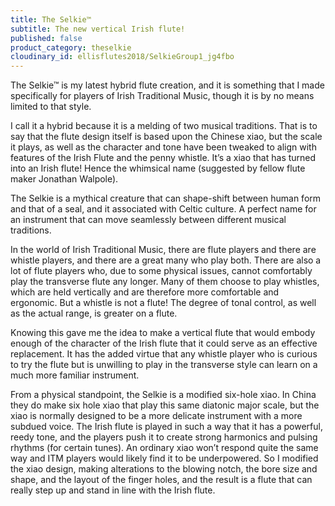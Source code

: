 ```yaml
---
title: The Selkie™
subtitle: The new vertical Irish flute!
published: false
product_category: theselkie
cloudinary_id: ellisflutes2018/SelkieGroup1_jg4fbo
---
```


The Selkie™  is my latest hybrid flute creation, and it is something that I made specifically for players of Irish Traditional Music, though it is by no means limited to that style.

I call it a hybrid because it is a melding of two musical traditions.  That is to say that the flute design itself is based upon the Chinese xiao, but the scale it plays, as well as the character and tone have been tweaked to align with features of the Irish Flute and the penny whistle.  It’s a xiao that has turned into an Irish flute!  Hence the whimsical name (suggested by fellow flute maker Jonathan Walpole).

The Selkie is a mythical creature that can shape-shift between human form and that of a seal, and it associated with Celtic culture.  A perfect name for an instrument that can move seamlessly between different musical traditions.

In the world of Irish Traditional Music, there are flute players and there are whistle players, and there are a great many who play both.  There are also a lot of flute players who, due to some physical issues, cannot comfortably play the transverse flute any longer.  Many of them choose to play whistles, which are held vertically and are therefore more comfortable and ergonomic.  But a whistle is not a flute!  The degree of tonal control, as well as the actual range, is greater on a flute.

Knowing this gave me the idea to make a vertical flute that would embody enough of the character of the Irish flute that it could serve as an effective replacement.  It has the added virtue that any whistle player who is curious to try the flute but is unwilling to play in the transverse style can learn on a much more familiar instrument.

From a physical standpoint, the Selkie is a modified six-hole xiao.  In China they do make six hole xiao that play this same diatonic major scale, but the xiao is normally designed to be a more delicate instrument with a more subdued voice.  The Irish flute is played in such a way that it has a powerful, reedy tone, and the players push it to create strong harmonics and pulsing rhythms (for certain tunes).  An ordinary xiao won’t respond quite the same way and ITM players would likely find it to be underpowered.  So I modified the xiao design, making alterations to the blowing notch, the bore size and shape, and the layout of the finger holes, and the result is a flute that can really step up and stand in line with the Irish flute.
